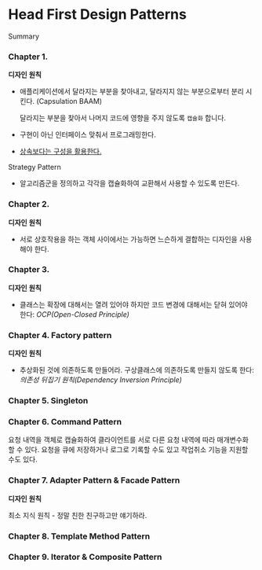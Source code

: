 # Head First Design Patterns

Summary

### Chapter 1.

**디자인 원칙**
* 애플리케이션에서 달라지는 부분을 찾아내고, 달라지지 않는 부분으로부터 분리 시킨다. (Capsulation BAAM)

  달라지는 부분을 찾아서 나머지 코드에 영향을 주지 않도록 `캡슐화` 합니다.
* 구현이 아닌 인터페이스 맞춰서 프로그래밍한다.
* <U>상속보다는 구성을 활용한다.</U>

Strategy Pattern
* 알고리즘군을 정의하고 각각을 캡슐화하여 교환해서 사용할 수 있도록 만든다.


### Chapter 2.

**디자인 원칙**

* 서로 상호작용을 하는 객체 사이에서는 가능하면 느슨하게 결합하는 디자인을 사용해야 한다.


### Chapter 3.

**디자인 원칙**

* 클래스는 확장에 대해서는 열려 있어야 하지만 코드 변경에 대해서는 닫혀 있어야 한다: *OCP(Open-Closed Principle)*

### Chapter 4. Factory  pattern

**디자인 원칙**

* 추상화된 것에 의존하도록 만들어라. 구상클래스에 의존하도록 만들지 않도록 한다: *의존성 뒤집기 원칙(Dependency Inversion Principle)*


### Chapter 5. Singleton

### Chapter 6. Command Pattern
요청 내역을 객체로 캡슐화하여 클라이언트를 서로 다른 요청 내역에 따라 매개변수화 할 수 있다. 요청을 큐에 저장하거나 로그로 기록할 수도 있고 작업취소 기능을 지원할 수도 있다.

### Chapter 7. Adapter Pattern & Facade Pattern

**디자인 원칙**

최소 지식 원칙 - 정말 친한 친구하고만 얘기하라.

### Chapter 8. Template Method Pattern

### Chapter 9. Iterator & Composite Pattern